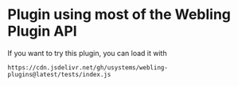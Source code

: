 # Plugin using most of the Webling Plugin API

If you want to try this plugin, you can load it with 

`https://cdn.jsdelivr.net/gh/usystems/webling-plugins@latest/tests/index.js`